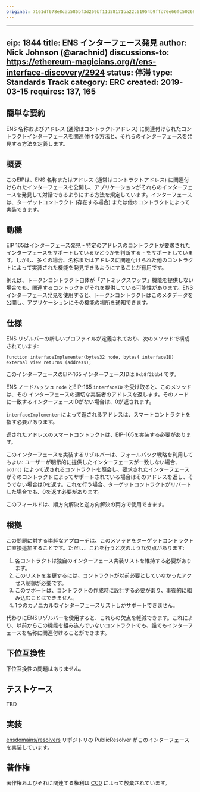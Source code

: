 ```yaml
---
original: 7161df678e8cab585bf3d269bf11d58171ba22c61954b9ffd76e66fc50268132
---
```


---
eip: 1844
title: ENS インターフェース発見
author: Nick Johnson (@arachnid)
discussions-to: https://ethereum-magicians.org/t/ens-interface-discovery/2924
status: 停滞
type: Standards Track
category: ERC
created: 2019-03-15
requires: 137, 165
---

## 簡単な要約
ENS 名称およびアドレス (通常はコントラクトアドレス) に関連付けられたコントラクトインターフェースを関連付ける方法と、それらのインターフェースを発見する方法を定義します。

## 概要
このEIPは、ENS 名称またはアドレス (通常はコントラクトアドレス) に関連付けられたインターフェースを公開し、アプリケーションがそれらのインターフェースを発見して対話できるようにする方法を規定しています。インターフェースは、ターゲットコントラクト (存在する場合) または他のコントラクトによって実装できます。

## 動機
EIP 165はインターフェース発見 - 特定のアドレスのコントラクトが要求されたインターフェースをサポートしているかどうかを判断する - をサポートしています。しかし、多くの場合、名称またはアドレスに関連付けられた他のコントラクトによって実装された機能を発見できるようにすることが有用です。

例えば、トークンコントラクト自体が「アトミックスワップ」機能を提供しない場合でも、関連するコントラクトがそれを提供している可能性があります。ENS インターフェース発見を使用すると、トークンコントラクトはこのメタデータを公開し、アプリケーションにその機能の場所を通知できます。

## 仕様
ENS リゾルバーの新しいプロファイルが定義されており、次のメソッドで構成されています:

```solidity
function interfaceImplementer(bytes32 node, bytes4 interfaceID) external view returns (address);
```

このインターフェースのEIP-165 インターフェースIDは `0xb8f2bbb4` です。

ENS ノードハッシュ `node` とEIP-165 `interfaceID` を受け取ると、このメソッドは、その インターフェースの適切な実装者のアドレスを返します。そのノードに一致するインターフェースIDがない場合は、0が返されます。

`interfaceImplementer` によって返されるアドレスは、スマートコントラクトを指す必要があります。

返されたアドレスのスマートコントラクトは、EIP-165を実装する必要があります。

このインターフェースを実装するリゾルバーは、フォールバック戦略を利用してもよい: ユーザーが明示的に提供したインターフェースが一致しない場合、`addr()` によって返されるコントラクトを照会し、要求されたインターフェースがそのコントラクトによってサポートされている場合はそのアドレスを返し、そうでない場合は0を返す。これを行う場合、ターゲットコントラクトがリバートした場合でも、0を返す必要があります。

このフィールドは、順方向解決と逆方向解決の両方で使用できます。

## 根拠

この問題に対する単純なアプローチは、このメソッドをターゲットコントラクトに直接追加することです。ただし、これを行うと次のような欠点があります:

1. 各コントラクトは独自のインターフェース実装リストを維持する必要があります。
2. このリストを変更するには、コントラクトが以前必要としていなかったアクセス制御が必要です。
3. このサポートは、コントラクトの作成時に設計する必要があり、事後的に組み込むことはできません。
4. 1つのカノニカルなインターフェースリストしかサポートできません。

代わりにENSリゾルバーを使用すると、これらの欠点を軽減できます。これにより、以前からこの機能を組み込んでいないコントラクトでも、誰でもインターフェースを名称に関連付けることができます。

## 下位互換性
下位互換性の問題はありません。

## テストケース
TBD

## 実装
[ensdomains/resolvers](https://github.com/ensdomains/resolvers/) リポジトリの PublicResolver がこのインターフェースを実装しています。

## 著作権
著作権およびそれに関連する権利は [CC0](../LICENSE.md) によって放棄されています。